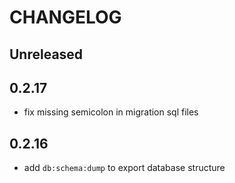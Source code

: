 # CHANGELOG

## Unreleased

## 0.2.17

- fix missing semicolon in migration sql files

## 0.2.16

- add `db:schema:dump` to export database structure
